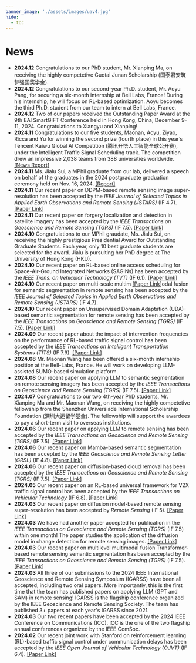 ```yaml
---
banner_image: './assets/images/uav4.jpg'
hide:
  - toc
---
```


# **News**
- **2024.12** Congratulations to our PhD student, Mr. Xianping Ma, on receiving the highly competetive Guotai Junan Scholarship (国泰君安筑梦强国奖学金).
- **2024.12** Congratulations to our second-year Ph.D. student, Mr. Aoyu Pang, for securing a six-month internship at Bell Labs, France! During his internship, he will focus on RL-based optimization. Aoyu becomes the third Ph.D. student from our team to intern at Bell Labs, France.
- **2024.12** Two of our papers received the Outstanding Paper Award at the 9th EAI SmartGIFT Conference held in Hong Kong, China, December 9-11, 2024. Congratulations to Xiangyu and Xianping! 
- **2024.11** Congratulations to our five students, Maonan, Aoyu, Ziyao, Ricca and Yu for winning the second prize (fourth place) in this year’s Tencent Kaiwu Global AI Competition (腾讯开悟人工智能全球公开赛), under the Intelligent Traffic Signal Scheduling track. The competition drew an impressive 2,038 teams from 388 universities worldwide. [[News Report]](https://mp.weixin.qq.com/s/vZrbnT8KM0Vuen5QrZHAxQ) 
- **2024.11** Ms. Jialu Sui, a MPhil graduate from our lab, delivered a speech on behalf of the graduates in the 2024 postgraduate graduation ceremony held on Nov. 16, 2024. [[Report]](https://mp.weixin.qq.com/s/CfArulHxwJeMIiKWHgX8wg) 
- **2024.11** Our recent paper on DDPM-based remote sensing image super-resolution has been accepted by the *IEEE Journal of Selected Topics in Applied Earth Observations and Remote Sensing (JSTARS)* (IF 4.7). [[Paper Link]](https://ieeexplore.ieee.org/document/10763472)
- **2024.11** Our recent paper on forgery localization and detection in satellite imagery has been accepted by the *IEEE Transactions on Geoscience and Remote Sensing (TGRS)* (IF 7.5).  [[Paper Link]](https://ieeexplore.ieee.org/document/10756746)
- **2024.10** Congratulations to our MPhil graudate, Ms. Jialu Sui, on receiving the highly prestigious Presidential Award for Outstanding Graduate Students. Each year, only 10 best graduate students are selected for the award. Jialu is pursuiting her PhD degree at The University of Hong Kong (HKU).
- **2024.10** Our recent paper on RL-based online access scheduling for Space-Air-Ground Integrated Networks (SAGINs) has been accepted by the *IEEE Trans. on Vehicular Technology (TVT)* (IF 6.1). [[Paper Link]](https://ieeexplore.ieee.org/document/10745741)
- **2024.10** Our recent paper on multi-scale multim [[Paper Link]](https://ieeexplore.ieee.org/document/10736654)odal fusion for semantic segmentation in remote sensing has been accepted by the *IEEE Journal of Selected Topics in Applied Earth Observations and Remote Sensing (JSTARS)* (IF 4.7).
- **2024.10** Our recent paper on Unsupervised Domain Adaptation (UDA)-based semantic segmentation for remote sensing has been accepted by the *IEEE Transactions on Geoscience and Remote Sensing (TGRS)* (IF 7.5). [[Paper Link]](https://ieeexplore.ieee.org/document/10721444)
- **2024.09** Our recent paper about the impact of intervention frequencies on the performance of RL-based traffic signal control has been accepted by the *IEEE Transactions on Intelligent Transportation Systems (TITS)* (IF 7.9). [[Paper Link]](https://ieeexplore.ieee.org/document/10696929)
- **2024.08** Mr. Maonan Wang has been offered a six-month internship position at the Bell-Labs, France. He will work on developing LLM-assisted SUMO-based simulation platform. 
- **2024.08** Our recent paper on applying LLM to semantic segmentation on remote sensing imagery has been accepted by the *IEEE Transactions on Geoscience and Remote Sensing (TGRS)* (IF 7.5). [[Paper Link]](https://doi.org/10.1109/TGRS.2024.3443420)
- **2024.07** Congratulations to our two 4th-year PhD students, Mr. Xianping Ma and Mr. Maonan Wang, on receiving the highly competetive fellowship from the Shenzhen Universiade International Scholarship Foundation (深圳大运留学基金). The fellowship will support the awardees to pay a short-term visit to overseas institutions.
- **2024.06** Our recent paper on applying LLM to remote sensing has been accepted by the *IEEE Transactions on Geoscience and Remote Sensing (TGRS)* (IF 7.5). [[Paper Link]](https://ieeexplore.ieee.org/abstract/document/10556641)
- **2024.06** Our recent paper on Mamba-based semantic segmentation has been accepted by the *IEEE Geoscience and Remote Sensing Letter (GRSL)* (IF 4.8). [[Paper Link]](https://ieeexplore.ieee.org/document/10556777)
- **2024.06** Our recent paper on diffusion-based cloud removal has been accepted by the *IEEE Transactions on Geoscience and Remote Sensing (TGRS)* (IF 7.5). [[Paper Link]](https://ieeexplore.ieee.org/document/10552304)
- **2024.05** Our recent paper on an RL-based universal framework for V2X traffic signal control has been accepted by the *IEEE Transactions on Vehicular Technology* (IF 6.8). [[Paper Link]](https://ieeexplore.ieee.org/document/10535743)
- **2024.03** Our recent paper on diffusion model-based remote sensing super-resolution has been accepted by *Remote Sensing* (IF 5). [[Paper Link]](https://www.mdpi.com/2072-4292/16/7/1219)
- **2024.03** We have had another paper accepted for publication in the *IEEE Transactions on Geoscience and Remote Sensing (TGRS)* (IF 7.5) within one month! The paper studies the application of the diffusion model in change detection for remote sensing images. [[Paper Link]](https://ieeexplore.ieee.org/document/10479050)
- **2024.03** Our recent paper on multilevel multimodal fusion Transformer-based remote sensing semantic segmentation has been accepted by the *IEEE Transactions on Geoscience and Remote Sensing (TGRS)* (IF 7.5). [[Paper Link]](https://ieeexplore.ieee.org/document/10458980)
- **2024.03** All three of our submissions to the 2024 IEEE International Geoscience and Remote Sensing Symposium (IGARSS) have been all accepted, including two oral papers. More importantly, this is the first time that the team has published papers on applying LLM (GPT and SAM) in remote sensing! IGARSS is the flagship conference organized by the IEEE Geoscience and Remote Sensing Society. The team has published 3+ papers at each year's IGARSS since 2021.
- **2024.03** Our two recent papers have been accepted by the 2024 IEEE Conference on Communications (ICC). ICC is the one of the two flagship annual conferences organized by the IEEE ComSoc.
- **2024.02** Our recent joint work with Stanford on reinforcement learning (RL)-based traffic signal control under communication delays has been accepted by the *IEEE Open Journal of Vehicular Technology (OJVT)* (IF 6.4). [[Paper Link]](https://ieeexplore.ieee.org/iel7/8782711/8889399/10443835.pdf)